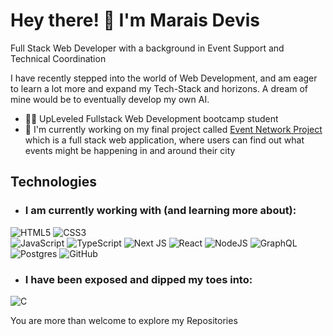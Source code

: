 # Hey there! 👋 I'm Marais Devis

Full Stack Web Developer with a background in Event Support and Technical Coordination

I have recently stepped into the world of Web Development, and am eager to learn a lot more and expand my Tech-Stack and horizons.
A dream of mine would be to eventually develop my own AI.

- 👨‍💻 UpLeveled Fullstack Web Development bootcamp student
- 🔭 I'm currently working on my final project called [Event Network Project](https://github.com/Draikth/nextjs-event-network-project) which is a full stack web application, where users can find out what events might be happening in and around their city 

 
## Technologies

- ### I am currently working with (and learning more about):
![HTML5](https://img.shields.io/badge/html5-%23E34F26.svg?style=for-the-badge&logo=html5&logoColor=white)
![CSS3](https://img.shields.io/badge/css3-%231572B6.svg?style=for-the-badge&logo=css3&logoColor=white)  
![JavaScript](https://img.shields.io/badge/javascript-%23323330.svg?style=for-the-badge&logo=javascript&logoColor=%23F7DF1E)
![TypeScript](https://img.shields.io/badge/typescript-%23007ACC.svg?style=for-the-badge&logo=typescript&logoColor=white)
![Next JS](https://img.shields.io/badge/Next-black?style=for-the-badge&logo=next.js&logoColor=white)
![React](https://img.shields.io/badge/react-%2320232a.svg?style=for-the-badge&logo=react&logoColor=%2361DAFB)
![NodeJS](https://img.shields.io/badge/node.js-6DA55F?style=for-the-badge&logo=node.js&logoColor=white)
![GraphQL](https://img.shields.io/badge/-GraphQL-E10098?style=for-the-badge&logo=graphql&logoColor=white)
![Postgres](https://img.shields.io/badge/postgres-%23316192.svg?style=for-the-badge&logo=postgresql&logoColor=white)
![GitHub](https://img.shields.io/badge/github-%23121011.svg?style=for-the-badge&logo=github&logoColor=white)

- ### I have been exposed and dipped my toes into:
![C](https://img.shields.io/badge/c-%2300599C.svg?style=for-the-badge&logo=c&logoColor=white)

You are more than welcome to explore my Repositories




<!--
**Draikth/Draikth** is a ✨ _special_ ✨ repository because its `README.md` (this file) appears on your GitHub profile.

Here are some ideas to get you started:

- 🔭 I’m currently working on ...
- 🌱 I’m currently learning ...
- 👯 I’m looking to collaborate on ...
- 🤔 I’m looking for help with ...
- 💬 Ask me about ...
- 📫 How to reach me: ...
- 😄 Pronouns: ...
- ⚡ Fun fact: ...

Currently familiar with (and learning about):
- HTML
- CSS
- JavaScript
- TypeScript
- Node
- React
- Next.js
- Jest
- Playwright
- 


-->
